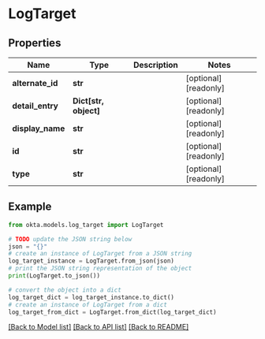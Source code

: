 # LogTarget


## Properties

Name | Type | Description | Notes
------------ | ------------- | ------------- | -------------
**alternate_id** | **str** |  | [optional] [readonly] 
**detail_entry** | **Dict[str, object]** |  | [optional] [readonly] 
**display_name** | **str** |  | [optional] [readonly] 
**id** | **str** |  | [optional] [readonly] 
**type** | **str** |  | [optional] [readonly] 

## Example

```python
from okta.models.log_target import LogTarget

# TODO update the JSON string below
json = "{}"
# create an instance of LogTarget from a JSON string
log_target_instance = LogTarget.from_json(json)
# print the JSON string representation of the object
print(LogTarget.to_json())

# convert the object into a dict
log_target_dict = log_target_instance.to_dict()
# create an instance of LogTarget from a dict
log_target_from_dict = LogTarget.from_dict(log_target_dict)
```
[[Back to Model list]](../README.md#documentation-for-models) [[Back to API list]](../README.md#documentation-for-api-endpoints) [[Back to README]](../README.md)


